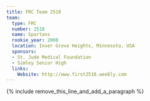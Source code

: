 ```yaml
---
title: FRC Team 2518
team:
  type: FRC
  number: 2518
  name: Spartans
  rookie_year: 2008
  location: Inver Grove Heights, Minnesota, USA
  sponsors:
  - St. Jude Medical Foundation
  - Simley Senior High
  links:
    Website: http://www.first2518.weebly.com
---
```


{% include remove_this_line_and_add_a_paragraph %}